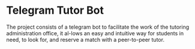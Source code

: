 # Telegram Tutor Bot
The project consists of a telegram bot to facilitate the work of the tutoring administration office, it al-lows an easy and intuitive way for students in need, to look for, and reserve a match with a peer-to-peer tutor.
